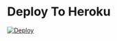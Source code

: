 # Deploy To Heroku
[![Deploy](https://www.herokucdn.com/deploy/button.svg)](https://heroku.com/deploy?template=https://github.com/luisdaniel1709/file-to-link)

